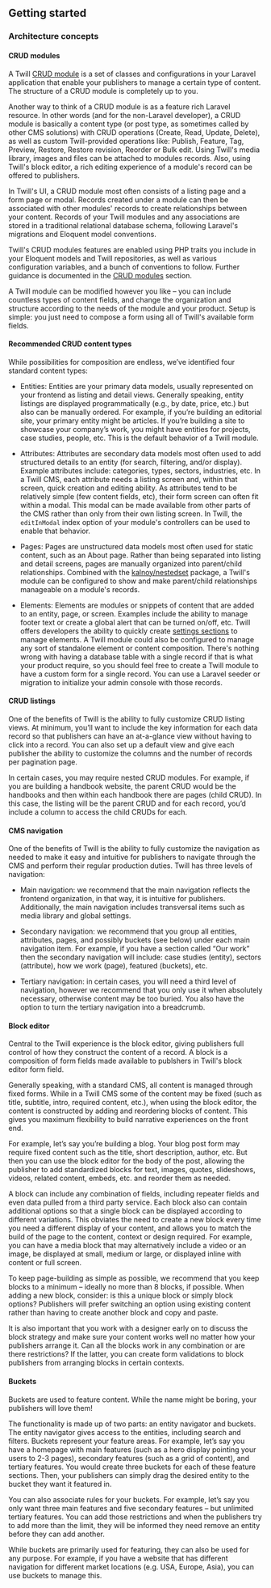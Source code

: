 ## Getting started

### Architecture concepts

#### CRUD modules

A Twill [CRUD module](#crud-modules-3) is a set of classes and configurations in your Laravel application that enable your publishers to manage a certain type of content. The structure of a CRUD module is completely up to you. 

Another way to think of a CRUD module is as a feature rich Laravel resource. In other words (and for the non-Laravel developer), a CRUD module is basically a content type (or post type, as sometimes called by other CMS solutions) with CRUD operations (Create, Read, Update, Delete), as well as custom Twill-provided operations like: Publish, Feature, Tag, Preview, Restore, Restore revision, Reorder or Bulk edit. Using Twill's media library, images and files can be attached to modules records. Also, using Twill's block editor, a rich editing experience of a module's record can be offered to publishers.

In Twill's UI, a CRUD module most often consists of a listing page and a form page or modal. Records created under a module can then be associated with other modules' records to create relationships between your content. Records of your Twill modules and any associations are stored in a traditional relational database schema, following Laravel's migrations and Eloquent model conventions. 

Twill's CRUD modules features are enabled using PHP traits you include in your Eloquent models and Twill repositories, as well as various configuration variables, and a bunch of conventions to follow. Further guidance is documented in the [CRUD modules](#crud-modules-3) section.

A Twill module can be modified however you like – you can include countless types of content fields, and change the organization and structure according to the needs of the module and your product. Setup is simple: you just need to compose a form using all of Twill's available form fields.

#### Recommended CRUD content types

While possibilities for composition are endless, we’ve identified four standard content types:

- Entities: Entities are your primary data models, usually represented on your frontend as listing and detail views. Generally speaking, entity listings are displayed programmatically (e.g., by date, price, etc.) but also can be manually ordered. For example, if you’re building an editorial site, your primary entity might be articles. If you’re building a site to showcase your company’s work, you might have entities for projects, case studies, people, etc. This is the default behavior of a Twill module.

- Attributes: Attributes are secondary data models most often used to add structured details to an entity (for search, filtering, and/or display). Example attributes include: categories, types, sectors, industries, etc. In a Twill CMS, each attribute needs a listing screen and, within that screen, quick creation and editing ability. As attributes tend to be relatively simple (few content fields, etc), their form screen can often fit within a modal. This modal can be made available from other parts of the CMS rather than only from their own listing screen. In Twill, the `editInModal` index option of your module's controllers can be used to enable that behavior.

- Pages: Pages are unstructured data models most often used for static content, such as an About page. Rather than being separated into listing and detail screens, pages are manually organized into parent/child relationships. Combined with the [kalnoy/nestedset](https://github.com/lazychaser/laravel-nestedset) package, a Twill's module can be configured to show and make parent/child relationships manageable on a module's records.

- Elements: Elements are modules or snippets of content that are added to an entity, page, or screen. Examples include the ability to manage footer text or create a global alert that can be turned on/off, etc. Twill offers developers the ability to quickly create [settings sections](#settings-sections) to manage elements. A Twill module could also be configured to manage any sort of standalone element or content composition. There's nothing wrong with having a database table with a single record if that is what your product require, so you should feel free to create a Twill module to have a custom form for a single record. You can use a Laravel seeder or migration to initialize your admin console with those records.

#### CRUD listings

One of the benefits of Twill is the ability to fully customize CRUD listing views. At minimum, you’ll want to include the key information for each data record so that publishers can have an at-a-glance view without having to click into a record. You can also set up a default view and give each publisher the ability to customize the columns and the number of records per pagination page. 

In certain cases, you may require nested CRUD modules. For example, if you are building a handbook website, the parent CRUD would be the handbooks and then within each handbook there are pages (child CRUD). In this case, the listing will be the parent CRUD and for each record, you’d include a column to access the child CRUDs for each. 

#### CMS navigation

One of the benefits of Twill is the ability to fully customize the navigation as needed to make it easy and intuitive for publishers to navigate through the CMS and perform their regular production duties. Twill has three levels of navigation:

- Main navigation: we recommend that the main navigation reflects the frontend organization, in that way, it is intuitive for publishers. Additionally, the main navigation includes transversal items such as media library and global settings. 

- Secondary navigation: we recommend that you group all entities, attributes, pages, and possibly buckets (see below) under each main navigation item. For example, if you have a section called “Our work” then the secondary navigation will include: case studies (entity), sectors (attribute), how we work (page), featured (buckets), etc. 

- Tertiary navigation: in certain cases, you will need a third level of navigation, however we recommend that you only use it when absolutely necessary, otherwise content may be too buried. You also have the option to turn the tertiary navigation into a breadcrumb. 


#### Block editor

Central to the Twill experience is the block editor, giving publishers full control of how they construct the content of a record. A block is a composition of form fields made available to publshers in Twill's block editor form field. 

Generally speaking, with a standard CMS, all content is managed through fixed forms. While in a Twill CMS some of the content may be fixed (such as title, subtitle, intro, required content, etc.), when using the block editor, the content is constructed by adding and reordering blocks of content. This gives you maximum flexibility to build narrative experiences on the front end. 

For example, let’s say you’re building a blog. Your blog post form may require fixed content such as the title, short description, author, etc. But then you can use the block editor for the body of the post, allowing the publisher to add standardized blocks for text, images, quotes, slideshows, videos, related content, embeds, etc. and reorder them as needed. 

A block can include any combination of fields, including repeater fields and even data pulled from a third party service. Each block also can contain additional options so that a single block can be displayed according to different variations. This obviates the need to create a new block every time you need a different display of your content, and allows you to match the build of the page to the content, context or design required. For example, you can have a media block that may alternatively include a video or an image, be displayed at small, medium or large, or displayed inline with content or full screen. 

To keep page-building as simple as possible, we recommend that you keep blocks to a minimum – ideally no more than 8 blocks, if possible. When adding a new block, consider: is this a unique block or simply block options? Publishers will prefer switching an option using existing content rather than having to create another block and copy and paste. 


It is also important that you work with a designer early on to discuss the block strategy and make sure your content works well no matter how your publishers arrange it. Can all the blocks work in any combination or are there restrictions? If the latter, you can create form validations to block publishers from arranging blocks in certain contexts.

#### Buckets

Buckets are used to feature content. While the name might be boring, your publishers will love them! 

The functionality is made up of two parts: an entity navigator and buckets. The entity navigator gives access to the entities, including search and filters. Buckets represent your feature areas. For example, let’s say you have a homepage with main features (such as a hero display pointing your users to 2-3 pages), secondary features (such as a grid of content), and tertiary features. You would create three buckets for each of these feature sections. Then, your publishers can simply drag the desired entity to the bucket they want it featured in. 

You can also associate rules for your buckets. For example, let’s say you only want three main features and five secondary features – but unlimited tertiary features. You can add those restrictions and when the publishers try to add more than the limit, they will be informed they need remove an entity before they can add another. 


While buckets are primarily used for featuring, they can also be used for any purpose. For example, if you have a website that has different navigation for different market locations (e.g. USA, Europe, Asia), you can use buckets to manage this.

